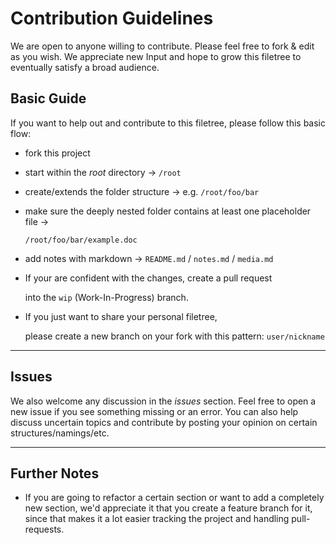 # Contribution Guidelines

We are open to anyone willing to contribute. Please feel free to fork & edit as you wish. We appreciate new Input and hope to grow this filetree to eventually satisfy a broad audience.

## Basic Guide

If you want to help out and contribute to this filetree, please follow this basic flow:

* fork this project

* start within the *root* directory → `/root`

* create/extends the folder structure → e.g. `/root/foo/bar`

* make sure the deeply nested folder contains at least one placeholder file →

  `/root/foo/bar/example.doc`

* add notes with markdown → `README.md` / `notes.md` / `media.md`

* If your are confident with the changes, create a pull request

  into the `wip` (Work-In-Progress) branch.

* If you just want to share your personal filetree,

  please create a new branch on your fork with this pattern:  `user/nickname`

------

## Issues

We also welcome any discussion in the *issues* section. Feel free to open a new issue if you see something missing or an error. You can also help discuss uncertain topics and contribute by posting your opinion on certain structures/namings/etc.

------

## Further Notes

* If you are going to refactor a certain section or want to add a completely new section, we'd appreciate it that you create a feature branch for it, since that makes it a lot easier tracking the project and handling pull-requests.
